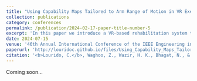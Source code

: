 ```yaml
---
title: "Using Capability Maps Tailored to Arm Range of Motion in VR Exergames for Rehabilitation"
collection: publications
category: conferences
permalink: /publication/2024-02-17-paper-title-number-5
excerpt: 'In this paper we introduce a VR-based rehabilitation system that models a user’s upper‐limb kinematics to generate personalized “capability maps,” enabling tailored, game‐like therapy programs. By adapting exercises to each patient’s physical limitations—and emphasizing specific joint usage—the platform both engages users and objectively tracks their progress over time.'
date: 2024-07-15
venue: '46th Annual International Conference of the IEEE Engineering in Medicine and Biology Society (EMBC)'
paperurl: 'http://louridoc.github.io/files/Using_Capability_Maps_Tailored_to_Arm_Range_of_Motion_in_VR_Exergames_for_Rehabilitation.pdf'
citation: '<b>Lourido, C.</b>, Waghoo, Z., Wazir, H. K., Bhagat, N., & Kapila, V. (2024, July). Using Capability Maps Tailored to Arm Range of Motion in VR Exergames for Rehabilitation. In <i>2024 46th Annual International Conference of the IEEE Engineering in Medicine and Biology Society (EMBC)</i> (pp. 1-4). IEEE.'
---
```


Coming soon...